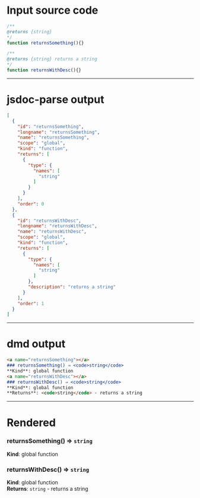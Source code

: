 # Input source code
```js
/**
@returns {string}
*/
function returnsSomething(){}

/**
@returns {string} returns a string
*/
function returnsWithDesc(){}

```

* * * 

# jsdoc-parse output
```json
[
  {
    "id": "returnsSomething",
    "longname": "returnsSomething",
    "name": "returnsSomething",
    "scope": "global",
    "kind": "function",
    "returns": [
      {
        "type": {
          "names": [
            "string"
          ]
        }
      }
    ],
    "order": 0
  },
  {
    "id": "returnsWithDesc",
    "longname": "returnsWithDesc",
    "name": "returnsWithDesc",
    "scope": "global",
    "kind": "function",
    "returns": [
      {
        "type": {
          "names": [
            "string"
          ]
        },
        "description": "returns a string"
      }
    ],
    "order": 1
  }
]
```

* * * 

# dmd output
```markdown
<a name="returnsSomething"></a>
### returnsSomething() ⇒ <code>string</code>
**Kind**: global function  
<a name="returnsWithDesc"></a>
### returnsWithDesc() ⇒ <code>string</code>
**Kind**: global function  
**Returns**: <code>string</code> - returns a string  
```

* * * 

# Rendered
<a name="returnsSomething"></a>
### returnsSomething() ⇒ <code>string</code>
**Kind**: global function  
<a name="returnsWithDesc"></a>
### returnsWithDesc() ⇒ <code>string</code>
**Kind**: global function  
**Returns**: <code>string</code> - returns a string  
